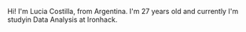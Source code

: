 Hi! I'm Lucia Costilla, from Argentina. I'm 27 years old and currently I'm studyin Data Analysis at Ironhack. 